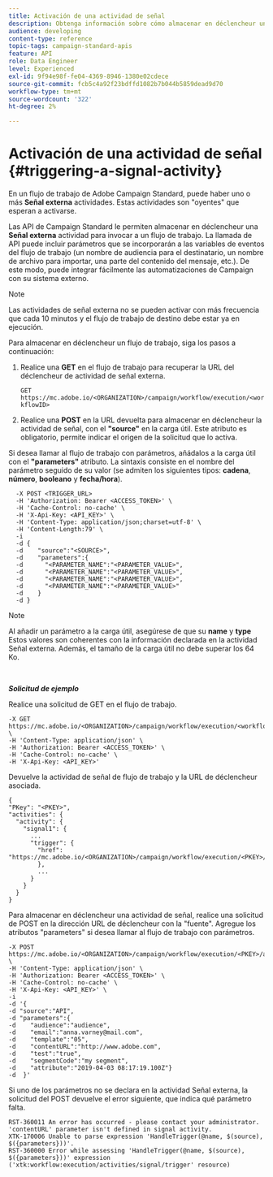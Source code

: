```yaml
---
title: Activación de una actividad de señal
description: Obtenga información sobre cómo almacenar en déclencheur una actividad de señal con API.
audience: developing
content-type: reference
topic-tags: campaign-standard-apis
feature: API
role: Data Engineer
level: Experienced
exl-id: 9f94e98f-fe04-4369-8946-1380e02cdece
source-git-commit: fcb5c4a92f23bdffd1082b7b044b5859dead9d70
workflow-type: tm+mt
source-wordcount: '322'
ht-degree: 2%

---
```


# Activación de una actividad de señal {#triggering-a-signal-activity}

En un flujo de trabajo de Adobe Campaign Standard, puede haber uno o más **Señal externa** actividades. Estas actividades son &quot;oyentes&quot; que esperan a activarse.

Las API de Campaign Standard le permiten almacenar en déclencheur una **Señal externa** actividad para invocar a un flujo de trabajo. La llamada de API puede incluir parámetros que se incorporarán a las variables de eventos del flujo de trabajo (un nombre de audiencia para el destinatario, un nombre de archivo para importar, una parte del contenido del mensaje, etc.). De este modo, puede integrar fácilmente las automatizaciones de Campaign con su sistema externo.

>[!NOTE]
>
>Las actividades de señal externa no se pueden activar con más frecuencia que cada 10 minutos y el flujo de trabajo de destino debe estar ya en ejecución.

Para almacenar en déclencheur un flujo de trabajo, siga los pasos a continuación:

1. Realice una **GET** en el flujo de trabajo para recuperar la URL del déclencheur de actividad de señal externa.

   `GET https://mc.adobe.io/<ORGANIZATION>/campaign/workflow/execution/<workflowID>`

1. Realice una **POST** en la URL devuelta para almacenar en déclencheur la actividad de señal, con el **&quot;source&quot;** en la carga útil. Este atributo es obligatorio, permite indicar el origen de la solicitud que lo activa.

Si desea llamar al flujo de trabajo con parámetros, añádalos a la carga útil con el **&quot;parameters&quot;** atributo. La sintaxis consiste en el nombre del parámetro seguido de su valor (se admiten los siguientes tipos: **cadena**, **número**, **booleano** y **fecha/hora**).

```
  -X POST <TRIGGER_URL>
  -H 'Authorization: Bearer <ACCESS_TOKEN>' \
  -H 'Cache-Control: no-cache' \
  -H 'X-Api-Key: <API_KEY>' \
  -H 'Content-Type: application/json;charset=utf-8' \
  -H 'Content-Length:79' \
  -i
  -d {
  -d    "source":"<SOURCE>",
  -d    "parameters":{
  -d      "<PARAMETER_NAME":"<PARAMETER_VALUE>",
  -d      "<PARAMETER_NAME":"<PARAMETER_VALUE>",
  -d      "<PARAMETER_NAME":"<PARAMETER_VALUE>",  
  -d      "<PARAMETER_NAME":"<PARAMETER_VALUE>"
  -d    }
  -d }
```

>[!NOTE]
>
>Al añadir un parámetro a la carga útil, asegúrese de que su **name** y **type** Estos valores son coherentes con la información declarada en la actividad Señal externa. Además, el tamaño de la carga útil no debe superar los 64 Ko.

<br/>

***Solicitud de ejemplo***

Realice una solicitud de GET en el flujo de trabajo.

```
-X GET https://mc.adobe.io/<ORGANIZATION>/campaign/workflow/execution/<workflowID> \
-H 'Content-Type: application/json' \
-H 'Authorization: Bearer <ACCESS_TOKEN>' \
-H 'Cache-Control: no-cache' \
-H 'X-Api-Key: <API_KEY>'
```

Devuelve la actividad de señal de flujo de trabajo y la URL de déclencheur asociada.

```
{
"PKey": "<PKEY>",
"activities": {
  "activity": {
    "signal1": {
      ...
      "trigger": {
        "href": "https://mc.adobe.io/<ORGANIZATION>/campaign/workflow/execution/<PKEY>/activities/activity/<PKEY>/trigger/"
        },
        ...
      }
    }
  }
}
```

Para almacenar en déclencheur una actividad de señal, realice una solicitud de POST en la dirección URL de déclencheur con la &quot;fuente&quot;. Agregue los atributos &quot;parameters&quot; si desea llamar al flujo de trabajo con parámetros.

```
-X POST https://mc.adobe.io/<ORGANIZATION>/campaign/workflow/execution/<PKEY>/activities/activity/<PKEY>/trigger \
-H 'Content-Type: application/json' \
-H 'Authorization: Bearer <ACCESS_TOKEN>' \
-H 'Cache-Control: no-cache' \
-H 'X-Api-Key: <API_KEY>' \
-i
-d '{
-d "source":"API",
-d "parameters":{
-d    "audience":"audience",
-d    "email":"anna.varney@mail.com",
-d    "template":"05",
-d    "contentURL":"http://www.adobe.com",
-d    "test":"true",
-d    "segmentCode":"my segment",
-d    "attribute":"2019-04-03 08:17:19.100Z"}
-d  }'
```

<!-- + réponse -->

Si uno de los parámetros no se declara en la actividad Señal externa, la solicitud del POST devuelve el error siguiente, que indica qué parámetro falta.

```
RST-360011 An error has occurred - please contact your administrator.
'contentURL' parameter isn't defined in signal activity.
XTK-170006 Unable to parse expression 'HandleTrigger(@name, $(source), $({parameters}))'.
RST-360000 Error while assessing 'HandleTrigger(@name, $(source), $({parameters}))' expression ('xtk:workflow:execution/activities/signal/trigger' resource)
```
